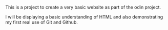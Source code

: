 This is a project to create a very basic website as part of the odin project. 

I will be displaying a basic understanding of HTML and also demonstrating my first real use of Git and Github.